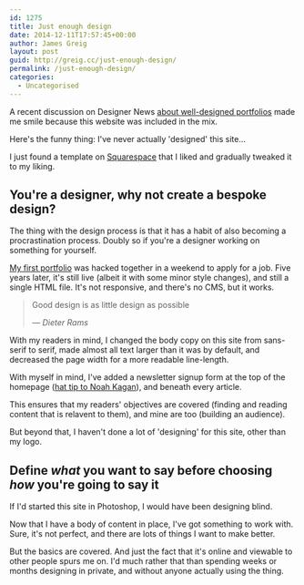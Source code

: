 ```yaml
---
id: 1275
title: Just enough design
date: 2014-12-11T17:57:45+00:00
author: James Greig
layout: post
guid: http://greig.cc/just-enough-design/
permalink: /just-enough-design/
categories:
  - Uncategorised
---
```

<p>A recent discussion on Designer News <a href="https://news.layervault.com/stories/39502-what-is-the-best-portfolio-youve-ever-seen">about well-designed portfolios</a> made me smile because this website was included in the mix.</p>

<p>Here's the funny thing: I've never actually 'designed' this site...</p>

<p>I just found a template on <a href="http://www.squarespace.com/">Squarespace</a> that I liked and gradually tweaked it to my liking.</p>

<h2 id="youreadesignerwhynotcreateabespokedesign">You're a designer, why not create a bespoke design?</h2>

<p>The thing with the design process is that it has a habit of also becoming a procrastination process. Doubly so if you're a designer working on something for yourself.</p>

<p><a href="http://www.avdisco.net/">My first portfolio</a> was hacked together in a weekend to apply for a job. Five years later, it's still live (albeit it with some minor style changes), and still a single HTML file. It's not responsive, and there's no CMS, but it works. </p>

<blockquote>
  <p>Good design is as little design as possible </p>
  
  <p><em>— Dieter Rams</em></p>
</blockquote>

<p>With my readers in mind, I changed the body copy on this site from sans-serif to serif, made almost all text larger than it was by default, and decreased the page width for a more readable line-length.</p>

<p>With myself in mind, I've added a newsletter signup form at the top of the homepage (<a href="http://okdork.com/">hat tip to Noah Kagan</a>), and beneath every article.</p>

<p>This ensures that my readers' objectives are covered (finding and reading content that is relavent to them), and mine are too (building an audience).</p>

<p>But beyond that, I haven't done a lot of 'designing' for this site, other than my logo.</p>

<h2 id="define_what_youwanttosaybeforechoosing_how_youregoingtosayit">Define <em>what</em> you want to say before choosing <em>how</em> you're going to say it</h2>

<p>If I'd started this site in Photoshop, I would have been designing blind.</p>

<p>Now that I have a body of content in place, I've got something to work with. Sure, it's not perfect, and there are lots of things I want to make better.</p>

<p>But the basics are covered. And just the fact that it's online and viewable to other people spurs me on. I'd much rather that than spending weeks or months designing in private, and without anyone actually using the thing.</p>